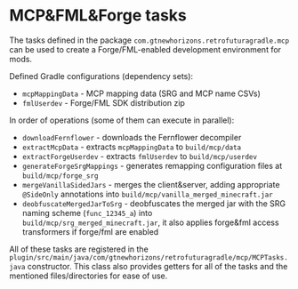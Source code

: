 # MCP&FML&Forge tasks

The tasks defined in the package `com.gtnewhorizons.retrofuturagradle.mcp` can be used to create a Forge/FML-enabled development environment for mods.

Defined Gradle configurations (dependency sets):
 - `mcpMappingData` - MCP mapping data (SRG and MCP name CSVs)
 - `fmlUserdev` - Forge/FML SDK distribution zip

In order of operations (some of them can execute in parallel):
 - `downloadFernflower` - downloads the Fernflower decompiler
 - `extractMcpData` - extracts `mcpMappingData` to `build/mcp/data`
 - `extractForgeUserdev` - extracts `fmlUserdev` to `build/mcp/userdev`
 - `generateForgeSrgMappings` - generates remapping configuration files at `build/mcp/forge_srg`
 - `mergeVanillaSidedJars` - merges the client&server, adding appropriate `@SideOnly` annotations into `build/mcp/vanilla_merged_minecraft.jar`
 - `deobfuscateMergedJarToSrg` - deobfuscates the merged jar with the SRG naming scheme (`func_12345_a`) into `build/mcp/srg_merged_minecraft.jar`, it also applies forge&fml access transformers if forge/fml are enabled

All of these tasks are registered in the `plugin/src/main/java/com/gtnewhorizons/retrofuturagradle/mcp/MCPTasks.java` constructor.
This class also provides getters for all of the tasks and the mentioned files/directories for ease of use.

